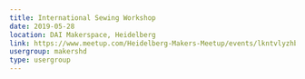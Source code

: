 ```yaml
---
title: International Sewing Workshop
date: 2019-05-28
location: DAI Makerspace, Heidelberg
link: https://www.meetup.com/Heidelberg-Makers-Meetup/events/lkntvlyzhblc/
usergroup: makershd
type: usergroup
---
```

